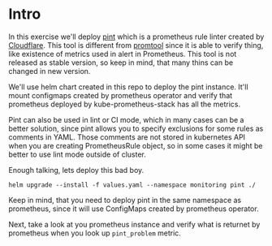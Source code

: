 # Intro

In this exercise we'll deploy [pint](https://cloudflare.github.io/pint/) which is a prometheus rule linter created by [Cloudflare](https://www.cloudflare.com/). This tool is different from [promtool](https://prometheus.io/docs/prometheus/latest/configuration/unit_testing_rules/) since it is able to verify thing, like existence of metrics used in alert in Prometheus. This tool is not released as stable version, so keep in mind, that many thins can be changed in new version.

We'll use helm chart created in this repo to deploy the pint instance. It'll mount configmaps created by prometheus operator and verify that prometheus deployed by kube-prometheus-stack has all the metrics.

Pint can also be used in lint or CI mode, which in many cases can be a better solution, since pint allows you to specify exclusions for some rules as comments in YAML. Those comments are not stored in kubernetes API when you are creating PrometheusRule object, so in some cases it might be better to use lint mode outside of cluster.

Enough talking, lets deploy this bad boy.

```shell
helm upgrade --install -f values.yaml --namespace monitoring pint ./ 
```

Keep in mind, that you need to deploy pint in the same namespace as prometheus, since it will use ConfigMaps created by prometheus operator.

Next, take a look at you prometheus instance and verify what is returnet by prometheus when you look up `pint_problem` metric. 